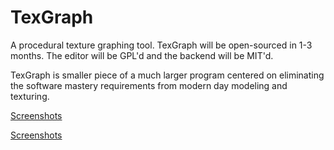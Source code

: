 # TexGraph

A procedural texture graphing tool. TexGraph will be open-sourced in 1-3 months. The editor will be GPL'd and the backend will be MIT'd.

TexGraph is smaller piece of a much larger program centered on eliminating the software mastery requirements from modern day modeling and texturing.

[Screenshots](Images/Later.png)

[Screenshots](Images/Early.png)

